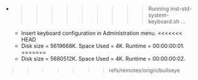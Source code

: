 * >>>>>>>>> Running inst-std-system-keyboard.sh ...
  * Insert keyboard configuration in Administration menu.
<<<<<<< HEAD
  * Disk size = 5619668K. Space Used = 4K. Runtime = 00:00:00:01.
=======
  * Disk size = 5680512K. Space Used = 4K. Runtime = 00:00:00:02.
>>>>>>> refs/remotes/origin/bullseye
